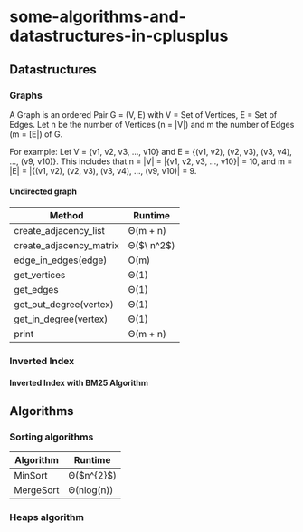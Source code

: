 # some-algorithms-and-datastructures-in-cplusplus

## Datastructures

### Graphs

A Graph is an ordered Pair G = (V, E) with V = Set of Vertices, E = Set of Edges.
Let n be the number of Vertices (n = |V|) and m the number of Edges (m = [E|) of G.

For example:
Let V = {v1, v2, v3, ..., v10} and E = {(v1, v2), (v2, v3), (v3, v4), ..., (v9, v10)}.
This includes that n = |V| = |{v1, v2, v3, ..., v10}| = 10,
and m = |E| = |{(v1, v2), (v2, v3), (v3, v4), ..., (v9, v10)| = 9.

#### Undirected graph

<table>
  <thead>
    <tr>
      <th>Method</th>
      <th>Runtime</th>
    </tr>
  </thead>
  <tbody>
    <tr>
      <td>create_adjacency_list</td>
      <td>&#920;(m + n)</td>
    </tr>
    <tr>
      <td>create_adjacency_matrix</td>
      <td>&#920;($\ n^2$)</td>
    </tr>
    <tr>
      <td>edge_in_edges(edge)</td>
      <td>&#927;(m)</td>
    </tr>
    <tr>
      <td>get_vertices</td>
      <td>&#920;(1)</td>
    </tr>
    <tr>
      <td>get_edges</td>
      <td>&#920;(1)</td>
    </tr>
    <tr>
      <td>get_out_degree(vertex)</td>
      <td>&#920;(1)</td>
    </tr>
    <tr>
      <td>get_in_degree(vertex)</td>
      <td>&#920;(1)</td>
    </tr>
    <tr>
      <td>print</td>
      <td>&#920;(m + n)</td>
    </tr>

  </tbody>
</table>

### Inverted Index

#### Inverted Index with BM25 Algorithm

## Algorithms

### Sorting algorithms

<table>
  <thead>
    <tr>
      <th>Algorithm</th>
      <th>Runtime</th>
    </tr>
  </thead>
  <tbody>
    <tr>
      <td>MinSort</td>
      <td>&#920;($n^{2}$)</td>
    </tr>
    <tr>
      <td>MergeSort</td>
      <td>&#920;(nlog(n))</td>
    </tr>
      </tbody>
</table>

### Heaps algorithm


